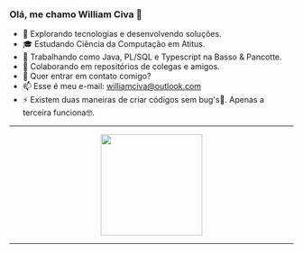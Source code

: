 ### Olá, me chamo William Civa 👋

- 🤔 Explorando tecnologias e desenvolvendo soluções.
- 🎓 Estudando Ciência da Computação em Atitus.
- 💼 Trabalhando como Java, PL/SQL e Typescript na Basso & Pancotte.
- 👯 Colaborando em repositórios de colegas e amigos.
- 💬 Quer entrar em contato comigo?
- 📫 Esse é meu e-mail: williamciva@outlook.com
- ⚡ Existem duas maneiras de criar códigos sem bug's🐞. Apenas a terceira funciona🤓.
------------
<div align="center">
  <a href="https://github.com/williamciva">
  <img height="180em" src="https://github-readme-stats.vercel.app/api?username=williamciva&show_icons=true&theme=dracula&include_all_commits=true&count_private=true&title_color=90fc03&text_color=008a49&icon_color=62fc03&bg_color=030500&border_radius=10&border_color=b3fc53"/>
</div>
    
------------
<!--START_SECTION:badges-->
<!--END_SECTION:badges-->
